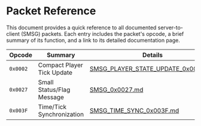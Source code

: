 # Packet Reference

This document provides a quick reference to all documented server-to-client (SMSG) packets. Each entry includes the packet's opcode, a brief summary of its function, and a link to its detailed documentation page.

| Opcode | Summary | Details |
|---|---|---|
| `0x0002` | Compact Player Tick Update | [SMSG_PLAYER_STATE_UPDATE_0x0002.md](./SMSG_PLAYER_STATE_UPDATE_0x0002.md) |
| `0x0027` | Small Status/Flag Message | [SMSG_0x0027.md](./SMSG_0x0027.md) |
| `0x003F` | Time/Tick Synchronization | [SMSG_TIME_SYNC_0x003F.md](./SMSG_TIME_SYNC_0x003F.md) |
